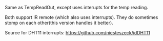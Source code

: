 Same as TempReadOut, except uses interupts for the temp reading.

Both support IR remote (which also uses interrupts). They do sometimes stomp on each other(this version handles it better).

Source for DHT11 interrupts: https://github.com/niesteszeck/idDHT11